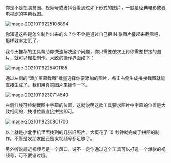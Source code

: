 你是不是在朋友圈、视频号或者抖音看到过如下形式的图片，一般是经典电影或者电视剧的字幕截图。

![image-20210119225108894](https://7465-test-3c9b5e-books-1301492295.tcb.qcloud.la/images/compress_image-20210119225108894.png)

你知道这些是怎么制作出来的么？你不会是通过自己把 N 张图片叠起来截图吧，那样效率太低了。

我今天推荐的工具帮助你快速解决这个问题，你只需要依次上传你需要拼接的图片，就可以轻松制作。大致的操作界面如下：

![image-20210119225401185](https://7465-test-3c9b5e-books-1301492295.tcb.qcloud.la/images/compress_image-20210119225356984.png)

通过左侧的“添加屏幕截图”批量选择你要添加的图片，点击右侧生成拼接截图就能直接生成了。我们用真实图片来操作一下。

![image-20210119230714540](https://7465-test-3c9b5e-books-1301492295.tcb.qcloud.la/images/compress_image-20210119230714540.png)

左侧红线可控制截图中字幕的位置，这就说明这款工具要求图片中字幕的位置是大致相同的，找准位置直接拼接即可。

![image-20210119230801700](https://7465-test-3c9b5e-books-1301492295.tcb.qcloud.la/images/compress_image-20210119230801700.png)

以上就是小北手机里面找到的几张旧照片，大概花了 10 秒钟就完成了拼图的制作。不管是发朋友圈还是发视频号都足够了。

另外听说最近视频号是一个风口，说不一定你通过这个工具可以打造一个爆款的视频号，可不要错过哦。